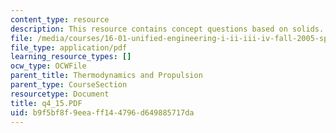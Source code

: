 ```yaml
---
content_type: resource
description: This resource contains concept questions based on solids.
file: /media/courses/16-01-unified-engineering-i-ii-iii-iv-fall-2005-spring-2006/b9f5bf8f9eeaff144796d649885717da_q4_15.PDF
file_type: application/pdf
learning_resource_types: []
ocw_type: OCWFile
parent_title: Thermodynamics and Propulsion
parent_type: CourseSection
resourcetype: Document
title: q4_15.PDF
uid: b9f5bf8f-9eea-ff14-4796-d649885717da
---
```

